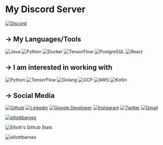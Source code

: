 <p align="center">
<!--  <img alt="profile pic" width="195px" src="https://avatars1.githubusercontent.com/u/44928288?s=460&u=9ecf72eb5d9530b65e3ca8d6d9f1f72c0dd22f5c&v=4" /> -->
<!--  <img src="https://github-readme-stats.anuraghazra1.vercel.app/api/top-langs/?username=rc-chuah&hide=ruby,perl&hide_border=true" /> -->
  
# My Discord Server
[![Discord](https://img.shields.io/badge/-Discord-738ADB?style=for-the-badge&logo=github&logoColor=white)](https://discord.gg/ADBJQBMA6H)


## → My Languages/Tools
![Java](https://img.shields.io/badge/Java-ED8B00?style=for-the-badge&logo=java&logoColor=white)
![Python](https://img.shields.io/badge/-Python-4B8BBE?style=for-the-badge&logo=python&logoColor=white)
![Docker](https://img.shields.io/badge/Docker-2CA5E0?style=for-the-badge&logo=docker&logoColor=white)
![TensorFlow](https://img.shields.io/badge/-TensorFlow-f4802b?style=for-the-badge&logo=tensorflow&logoColor=white)
![PostgreSQL](https://img.shields.io/badge/PostgreSQL-316192?style=for-the-badge&logo=postgresql&logoColor=white)
![React](https://img.shields.io/badge/React-20232A?style=for-the-badge&logo=react&logoColor=61DAFB)


## → I am interested in working with
![Python](https://img.shields.io/badge/-Python-4B8BBE?style=for-the-badge&logo=python&logoColor=white)
![TensorFlow](https://img.shields.io/badge/-TensorFlow-f4802b?style=for-the-badge&logo=tensorflow&logoColor=white)
![Golang](https://img.shields.io/badge/Go-00ADD8?style=for-the-badge&logo=go&logoColor=white)
![GCP](https://img.shields.io/badge/Google_Cloud-4285F4?style=for-the-badge&logo=google-cloud&logoColor=white)
![AWS](https://img.shields.io/badge/Amazon_AWS-232F3E?style=for-the-badge&logo=amazon-aws&logoColor=white)
![Kotlin](https://img.shields.io/badge/Kotlin-0095D5?&style=for-the-badge&logo=kotlin&logoColor=white)

## → Social Media 
[![Github](https://img.shields.io/badge/GitHub-100000?style=for-the-badge&logo=github&logoColor=white)](https://github.com/elliottbarnes)
[![Linkedin](https://img.shields.io/badge/LinkedIn-0077B5?style=for-the-badge&logo=linkedin&logoColor=white)](https://www.linkedin.com/in/enbarnes/)
[![Google Developer](https://img.shields.io/badge/Google_Developer-D14836?style=for-the-badge&logo=google&logoColor=white)](https://google.dev/u/109702062079405060980)
[![Instagram](https://img.shields.io/badge/Instagram-E4405F?style=for-the-badge&logo=instagram&logoColor=white)](https://www.instagram.com/elliottbarness/)
[![Twitter](https://img.shields.io/badge/Twitter-1DA1F2?style=for-the-badge&logo=twitter&logoColor=white)](https://twitter.com/elliottbarness)
[![Gmail](https://img.shields.io/badge/Gmail-D14836?style=for-the-badge&logo=gmail&logoColor=white)](mailto:enbarnes@mun.ca)


<p align="left"> <a href="https://github.com/elliottbarnes/github-profile-trophy"><img src="https://github-profile-trophy.vercel.app/?username=elliottbarnes" alt="elliottbarnes" /></a> </p>

<img alt="Elliott's Github Stats" src="https://github-readme-stats.vercel.app/api?username=elliottbarnes&show_icons=true&include_all_commits=true&hide_border=true&theme=chartreuse-dark" />
<p><img align="center" src="https://github-readme-streak-stats.herokuapp.com/?user=elliottbarnes&theme=chartreuse-dark" alt="elliottbarnes" /></p>
</p>
